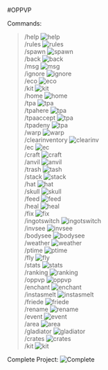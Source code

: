 #OPPVP




Commands:
> /help&nbsp;![help](https://progress-bar.dev/0/?scale=100&title=Complete&width=200&color=babaca&suffix=%)<br />
> /rules               ![rules](https://progress-bar.dev/0/?scale=100&title=Complete&width=200&color=babaca&suffix=%)<br />
> /spawn               ![spawn](https://progress-bar.dev/0/?scale=100&title=Complete&width=200&color=babaca&suffix=%)<br />
> /back                ![back](https://progress-bar.dev/0/?scale=100&title=Complete&width=200&color=babaca&suffix=%)<br />
> /msg                 ![msg](https://progress-bar.dev/0/?scale=100&title=Complete&width=200&color=babaca&suffix=%)<br />
> /ignore              ![ignore](https://progress-bar.dev/0/?scale=100&title=Complete&width=200&color=babaca&suffix=%)<br />
> /eco                 ![eco](https://progress-bar.dev/0/?scale=100&title=Complete&width=200&color=babaca&suffix=%)<br />
> /kit                 ![kit](https://progress-bar.dev/0/?scale=100&title=Complete&width=200&color=babaca&suffix=%)<br />
> /home                ![home](https://progress-bar.dev/0/?scale=100&title=Complete&width=200&color=babaca&suffix=%)<br />
> /tpa                 ![tpa](https://progress-bar.dev/0/?scale=100&title=Complete&width=200&color=babaca&suffix=%)<br />
> /tpahere             ![tpa](https://progress-bar.dev/0/?scale=100&title=Complete&width=200&color=babaca&suffix=%)<br />
> /tpaaccept           ![tpa](https://progress-bar.dev/0/?scale=100&title=Complete&width=200&color=babaca&suffix=%)<br />
> /tpadeny             ![tpa](https://progress-bar.dev/0/?scale=100&title=Complete&width=200&color=babaca&suffix=%)<br />
> /warp                ![warp](https://progress-bar.dev/0/?scale=100&title=Complete&width=200&color=babaca&suffix=%)<br />
> /clearinventory      ![clearinv](https://progress-bar.dev/0/?scale=100&title=Complete&width=200&color=babaca&suffix=%)<br />
> /ec                  ![ec](https://progress-bar.dev/0/?scale=100&title=Complete&width=200&color=babaca&suffix=%)<br />
> /craft               ![craft](https://progress-bar.dev/0/?scale=100&title=Complete&width=200&color=babaca&suffix=%)<br />
> /anvil               ![anvil](https://progress-bar.dev/0/?scale=100&title=Complete&width=200&color=babaca&suffix=%)<br />
> /trash               ![tash](https://progress-bar.dev/0/?scale=100&title=Complete&width=200&color=babaca&suffix=%)<br />
> /stack               ![stack](https://progress-bar.dev/0/?scale=100&title=Complete&width=200&color=babaca&suffix=%)<br />
> /hat                 ![hat](https://progress-bar.dev/0/?scale=100&title=Complete&width=200&color=babaca&suffix=%)<br />
> /skull               ![skull](https://progress-bar.dev/0/?scale=100&title=Complete&width=200&color=babaca&suffix=%)<br />
> /feed                ![feed](https://progress-bar.dev/0/?scale=100&title=Complete&width=200&color=babaca&suffix=%)<br />
> /heal                ![heal](https://progress-bar.dev/0/?scale=100&title=Complete&width=200&color=babaca&suffix=%)<br />
> /fix                 ![fix](https://progress-bar.dev/0/?scale=100&title=Complete&width=200&color=babaca&suffix=%)<br />
> /ingotswitch         ![ingotswitch](https://progress-bar.dev/0/?scale=100&title=Complete&width=200&color=babaca&suffix=%)<br />
> /invsee              ![invsee](https://progress-bar.dev/0/?scale=100&title=Complete&width=200&color=babaca&suffix=%)<br />
> /bodysee             ![bodysee](https://progress-bar.dev/0/?scale=100&title=Complete&width=200&color=babaca&suffix=%)<br />
> /weather             ![weather](https://progress-bar.dev/0/?scale=100&title=Complete&width=200&color=babaca&suffix=%)<br />
> /ptime               ![ptime](https://progress-bar.dev/0/?scale=100&title=Complete&width=200&color=babaca&suffix=%)<br />
> /fly                 ![fly](https://progress-bar.dev/0/?scale=100&title=Complete&width=200&color=babaca&suffix=%)<br />
> /stats               ![stats](https://progress-bar.dev/0/?scale=100&title=Complete&width=200&color=babaca&suffix=%)<br />
> /ranking             ![ranking](https://progress-bar.dev/0/?scale=100&title=Complete&width=200&color=babaca&suffix=%)<br />
> /oppvp               ![oppvp](https://progress-bar.dev/0/?scale=100&title=Complete&width=200&color=babaca&suffix=%)<br />
> /enchant             ![enchant](https://progress-bar.dev/0/?scale=100&title=Complete&width=200&color=babaca&suffix=%)<br />
> /instasmelt          ![instasmelt](https://progress-bar.dev/0/?scale=100&title=Complete&width=200&color=babaca&suffix=%)<br />
> /friede              ![friede](https://progress-bar.dev/0/?scale=100&title=Complete&width=200&color=babaca&suffix=%)<br />
> /rename              ![rename](https://progress-bar.dev/0/?scale=100&title=Complete&width=200&color=babaca&suffix=%)<br />
> /event               ![event](https://progress-bar.dev/0/?scale=100&title=Complete&width=200&color=babaca&suffix=%)<br />
> /area                ![area](https://progress-bar.dev/0/?scale=100&title=Complete&width=200&color=babaca&suffix=%)<br />
> /gladiator           ![gladiator](https://progress-bar.dev/0/?scale=100&title=Complete&width=200&color=babaca&suffix=%)<br />
> /crates              ![crates](https://progress-bar.dev/0/?scale=100&title=Complete&width=200&color=babaca&suffix=%)<br />
> /kit                 ![kit](https://progress-bar.dev/0/?scale=100&title=Complete&width=200&color=babaca&suffix=%)<br />




Complete Project: ![Complete](https://progress-bar.dev/0/?scale=100&title=Complete&width=200&color=babaca&suffix=%)
